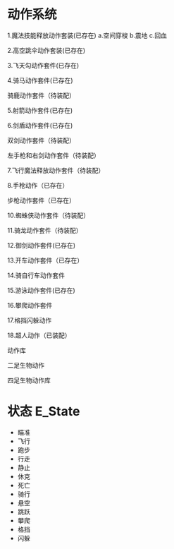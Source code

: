 #	动作系统

1.魔法技能释放动作套装(已存在)
	a.空间穿梭
	b.震地
	c.回血

2.高空跳伞动作套装(已存在)

3.飞天勾动作套件(已存在)

4.骑马动作套件(已存在)

  骑鹿动作套件（待装配）

5.射箭动作套件(已存在)

6.剑盾动作套件(已存在)

  双剑动作套件（待装配）
  
  左手枪和右剑动作套件（待装配）

7.飞行魔法释放动作套件（待装配）

8.手枪动作（已存在）

  步枪动作套件（已存在）

10.蜘蛛侠动作套件（待装配）

11.骑龙动作套件（待装配）

12.御剑动作套件(已存在)

13.开车动作套件（已存在）

14.骑自行车动作套件

15.游泳动作套件(已存在)

16.攀爬动作套件

17.格挡闪躲动作

18.超人动作（已装配）


动作库


二足生物动作

四足生物动作库

# 状态 E_State

*	瞄准
*	飞行
*	跑步
*	行走
*	静止
*	休克
*	死亡
*	骑行
*	悬空
*	跳跃
*	攀爬
*	格挡
*	闪躲


